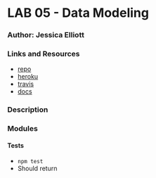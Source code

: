 LAB 05 - Data Modeling
=================================================


### Author: Jessica Elliott



### Links and Resources
* [repo](https://github.com/JElliott-401-advanced-javascript/Labs/tree/master/Lab-05-Data-Modeling)
* [heroku](   )
* [travis]() 
* [docs](    )

### Description


### Modules
#### 
  
#### Tests
* `npm test`
* Should return 